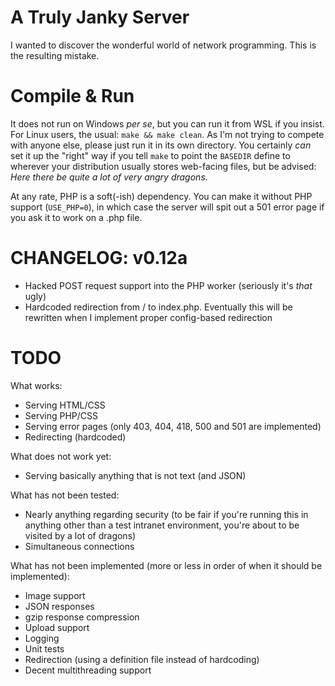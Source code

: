 # A Truly Janky Server

I wanted to discover the wonderful world of network programming. This is the resulting mistake.

# Compile & Run

It does not run on Windows *per se*, but you can run it from WSL if you insist. For Linux users, the usual: `make && make clean`. As I'm not trying to compete with anyone else, please just run it in its own directory. You certainly *can* set it up the "right" way if you tell `make` to point the `BASEDIR` define to wherever your distribution usually stores web-facing files, but be advised: *Here there be quite a lot of very angry dragons*.

At any rate, PHP is a soft(-ish) dependency. You can make it without PHP support (`USE_PHP=0`), in which case the server will spit out a 501 error page if you ask it to work on a .php file.

# CHANGELOG: v0.12a

- Hacked POST request support into the PHP worker (seriously it's *that* ugly)
- Hardcoded redirection from / to index.php. Eventually this will be rewritten when I implement proper config-based redirection

# TODO

What works:

- Serving HTML/CSS
- Serving PHP/CSS
- Serving error pages (only 403, 404, 418, 500 and 501 are implemented)
- Redirecting (hardcoded)

What does not work yet:

- Serving basically anything that is not text (and JSON)

What has not been tested:

- Nearly anything regarding security (to be fair if you're running this in anything other than a test intranet environment, you're about to be visited by a lot of dragons)
- Simultaneous connections

What has not been implemented (more or less in order of when it should be implemented):

- Image support
- JSON responses
- gzip response compression
- Upload support
- Logging
- Unit tests
- Redirection (using a definition file instead of hardcoding)
- Decent multithreading support
